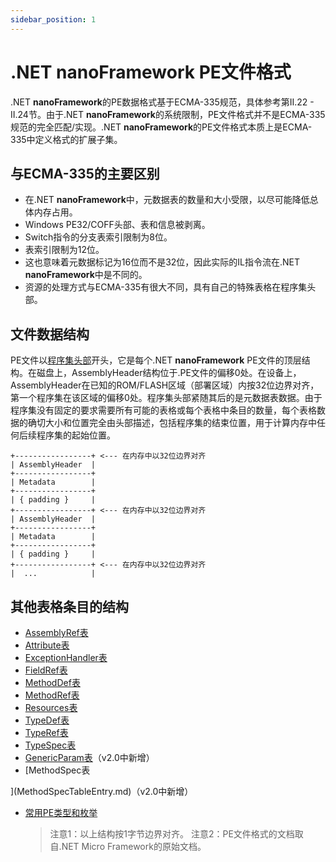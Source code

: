 ```yaml
---
sidebar_position: 1
---
```



# .NET **nanoFramework** PE文件格式

.NET **nanoFramework**的PE数据格式基于ECMA-335规范，具体参考第II.22 - II.24节。由于.NET **nanoFramework**的系统限制，PE文件格式并不是ECMA-335规范的完全匹配/实现。.NET **nanoFramework**的PE文件格式本质上是ECMA-335中定义格式的扩展子集。

## 与ECMA-335的主要区别

- 在.NET **nanoFramework**中，元数据表的数量和大小受限，以尽可能降低总体内存占用。
- Windows PE32/COFF头部、表和信息被剥离。
- Switch指令的分支表索引限制为8位。
- 表索引限制为12位。
- 这也意味着元数据标记为16位而不是32位，因此实际的IL指令流在.NET **nanoFramework**中是不同的。
- 资源的处理方式与ECMA-335有很大不同，具有自己的特殊表格在程序集头部。

## 文件数据结构

PE文件以[程序集头部](AssemblyHeader.md)开头，它是每个.NET **nanoFramework** PE文件的顶层结构。在磁盘上，AssemblyHeader结构位于.PE文件的偏移0处。在设备上，AssemblyHeader在已知的ROM/FLASH区域（部署区域）内按32位边界对齐，第一个程序集在该区域的偏移0处。程序集头部紧随其后的是元数据表数据。由于程序集没有固定的要求需要所有可能的表格或每个表格中条目的数量，每个表格数据的确切大小和位置完全由头部描述，包括程序集的结束位置，用于计算内存中任何后续程序集的起始位置。

```text
+-----------------+ <--- 在内存中以32位边界对齐
| AssemblyHeader  |
+-----------------+
| Metadata        |
+-----------------+
| { padding }     |
+-----------------+ <--- 在内存中以32位边界对齐
| AssemblyHeader  |
+-----------------+
| Metadata        |
+-----------------+
| { padding }     |
+-----------------+ <--- 在内存中以32位边界对齐
|  ...            |
```

## 其他表格条目的结构

- [AssemblyRef表](AssemblyRefTableEntry.md)
- [Attribute表](AttributeTableEntry.md)
- [ExceptionHandler表](ExceptionHandlerTableEntry.md)
- [FieldRef表](FieldRefTableEntry.md)
- [MethodDef表](MethodDefTableEntry.md)
- [MethodRef表](MethodRefTableEntry.md)
- [Resources表](ResourcesTableEntry.md)
- [TypeDef表](TypeDefTableEntry.md)
- [TypeRef表](TypeRefTableEntry.md)
- [TypeSpec表](TypeSpecTableEntry.md)
- [GenericParam表](GenericParamTableEntry.md)（v2.0中新增）
- [MethodSpec表

](MethodSpecTableEntry.md)（v2.0中新增）
- [常用PE类型和枚举](Common-PE-Types-and-Enumerations.md)

    > 注意1：以上结构按1字节边界对齐。
    > 注意2：PE文件格式的文档取自.NET Micro Framework的原始文档。